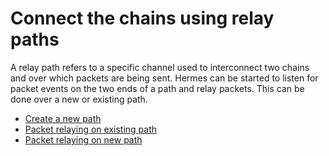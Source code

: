 
# Connect the chains using relay paths

A relay path refers to a specific channel used to interconnect two chains and over which packets are being sent.
Hermes can be started to listen for packet events on the two ends of a path and relay packets. This can be done over a new or existing path.

   - [Create a new path](./tutorial_set_new_path.md)
   - [Packet relaying on existing path](./tutorial_relay_existing_path.md)
   - [Packet relaying on new path](./tutorial_relay_new_path.md)